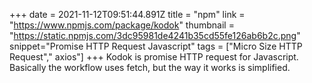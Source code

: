 +++
date = 2021-11-12T09:51:44.891Z
title = "npm"
link = "https://www.npmjs.com/package/kodok"
thumbnail = "https://static.npmjs.com/3dc95981de4241b35cd55fe126ab6b2c.png"
snippet="Promise HTTP Request Javascript"
tags = ["Micro Size HTTP Request"," axios"]
+++
Kodok is promise HTTP request for Javascript. Basically the workflow uses fetch, but the way it works is simplified.
